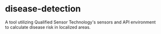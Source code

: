 # disease-detection
A tool utilizing Qualified Sensor Technology's sensors and API environment to calculate disease risk in localized areas.

